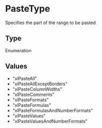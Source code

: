 # PasteType

Specifies the part of the range to be pasted.

## Type

Enumeration

## Values

- "xlPasteAll"
- "xlPasteAllExceptBorders"
- "xlPasteColumnWidths"
- "xlPasteComments"
- "xlPasteFormats"
- "xlPasteFormulas"
- "xlPasteFormulasAndNumberFormats"
- "xlPasteValues"
- "xlPasteValuesAndNumberFormats"
